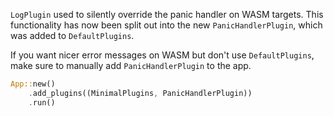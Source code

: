 `LogPlugin` used to silently override the panic handler on WASM targets. This functionality has now been split out into the new `PanicHandlerPlugin`, which was added to `DefaultPlugins`.

If you want nicer error messages on WASM but don't use `DefaultPlugins`, make sure to manually add `PanicHandlerPlugin` to the app.

```rust
App::new()
    .add_plugins((MinimalPlugins, PanicHandlerPlugin))
    .run()
```
